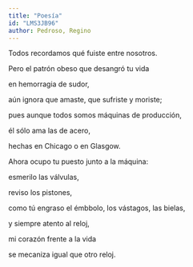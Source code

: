 ```yaml
---
title: "Poesía"
id: "LMS3JB96"
author: Pedroso, Regino
---
```

<div data-schema-version="8"><p>Todos recordamos qué fuiste entre nosotros.</p> <p>Pero el patrón obeso que desangró tu vida</p> <p>en hemorragia de sudor,</p> <p>aún ignora que amaste, que sufriste y moriste;</p> <p>pues aunque todos somos máquinas de producción,</p> <p>él sólo ama las de acero,</p> <p>hechas en Chicago o en Glasgow.</p> <p></p> <p>Ahora ocupo tu puesto junto a la máquina:</p> <p>esmerilo las válvulas,</p> <p>reviso los pistones,</p> <p>como tú engraso el émbbolo, los vástagos, las bielas,</p> <p>y siempre atento al reloj,</p> <p>mi corazón frente a la vida</p> <p>se mecaniza igual que otro reloj.</p> </div>